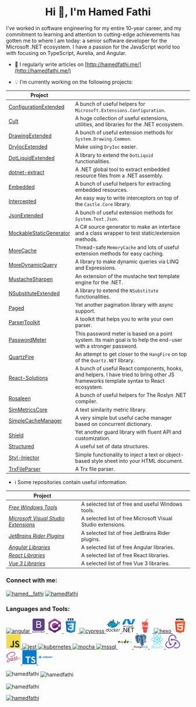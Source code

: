 <h1 align="center">Hi 👋, I'm Hamed Fathi</h1>

<p align="left">I've worked in software engineering for my entire 10-year career, and my commitment to learning and attention to cutting-edge achievements has gotten me to where I am today: a senior software developer for the Microsoft .NET ecosystem. I have a passion for the JavaScript world too with focusing on TypeScript, Aurelia, and Angular.</p>

* 📝 I regularly write articles on [http://hamedfathi.me/](http://hamedfathi.me/)

* 💡 I’m currently working on the following projects: 

|Project||
|---|---|
|[ConfigurationExtended](https://github.com/HamedFathi/ConfigurationExtended)|A bunch of useful helpers for `Microsoft.Extensions.Configuration`.|
|[Cult](https://github.com/dotnet-toolbelt/Cult)|A huge collection of useful extensions, utilities, and libraries for the .NET ecosystem.|
|[DrawingExtended](https://github.com/HamedFathi/DrawingExtended)|A bunch of useful extension methods for `System.Drawing.Common`.|
|[DryIocExtended](https://github.com/HamedFathi/DryIocExtended)|Make using `DryIoc` easier.|
|[DotLiquidExtended](https://github.com/HamedFathi/DotLiquidExtended)|A library to extend the `DotLiquid` functionalities.|
|[dotnet-extract](https://github.com/HamedFathi/dotnet-extract)|A .NET global tool to extract embedded resource files from a .NET assembly.|
|[Embedded](https://github.com/HamedFathi/Embedded)|A bunch of useful helpers for extracting embedded resources.|
|[Intercepted](https://github.com/HamedFathi/Intercepted)|An easy way to write interceptors on top of the `Castle.Core` library.|
|[JsonExtended](https://github.com/HamedFathi/JsonExtended)|A bunch of useful extension methods for `System.Text.Json`.|
|[MockableStaticGenerator](https://github.com/HamedFathi/MockableStaticGenerator)|A C# source generator to make an interface and a class wrapper to test static/extension methods.|
|[MoreCache](https://github.com/HamedFathi/MoreCache)|Thread-safe `MemoryCache` and lots of useful extension methods for easy caching.|
|[MoreDynamicQuery](https://github.com/HamedFathi/MoreDynamicQuery)|A library to make dynamic queries via LINQ and Expressions.|
|[MustacheSharpen](https://github.com/HamedFathi/MustacheSharpen)|An extension of the mustache text template engine for the .NET.|
|[NSubstituteExtended](https://github.com/HamedFathi/NSubstituteExtended)|A library to extend the `NSubstitute` functionalities.|
|[Paged](https://github.com/HamedFathi/Paged)|Yet another pagination library with async support.|
|[ParserToolkit](https://github.com/HamedFathi/ParserToolkit)|A toolkit that helps you to write your own parser.|
|[PasswordMeter](https://github.com/HamedFathi/PasswordMeter)|This password meter is based on a point system. Its main goal is to help the end-user with a stronger password.|
|[QuartzFire](https://github.com/HamedFathi/QuartzFire)|An attempt to get closer to the `HangFire` on top of the `Quartz.NET` library.|
|[React-Solutions](https://github.com/HamedFathi/React-Solutions)|A bunch of useful React components, hooks, and helpers. I have tried to bring other JS frameworks template syntax to React ecosystem.|
|[Rosaleen](https://github.com/HamedFathi/Rosaleen)|A bunch of useful helpers for The Roslyn .NET compiler.|
|[SimMetricsCore](https://github.com/HamedFathi/SimMetricsCore)|A text similarity metric library.|
|[SimpleCacheManager](https://github.com/HamedFathi/SimpleCacheManager)|A very simple but useful cache manager based on concurrent dictionary.|
|[Shield](https://github.com/HamedFathi/Shield)|Yet another guard library with fluent API and customization.|
|[Structured](https://github.com/HamedFathi/Structured)|A useful set of data structures.|
|[Styl-Injector](https://github.com/HamedFathi/Styl-Injector)|Simple functionality to inject a text or object-based style sheet into your HTML document.|
|[TrxFileParser](https://github.com/HamedFathi/TrxFileParser)|A Trx file parser.|

* ℹ️ Some repositories contain useful information:

|Project||
|---|---|
|[_Free Windows Tools_](https://github.com/HamedFathi/free-windows-tools)|A selected list of free and useful Windows tools.|
|[_Microsoft Visual Studio Extensions_](https://github.com/HamedFathi/VisualStudioExtensions)|A selected list of free Microsoft Visual Studio extensions.|
|[_JetBrains Rider Plugins_](https://github.com/HamedFathi/JetBrainsRiderPlugins)|A selected list of free JetBrains Rider plugins.|
|[_Angular Libraries_](https://github.com/HamedFathi/AngularFrameworkLibs)|A selected list of free Angular libraries.|
|[_React Libraries_](https://github.com/HamedFathi/ReactFrameworkLibs)|A selected list of free React libraries.|
|[_Vue 3 Libraries_](https://github.com/HamedFathi/VueFrameworkLibs)|A selected list of free Vue 3 libraries.|

<h3 align="left">Connect with me:</h3>
<p align="left">
<a href="https://twitter.com/hamed__fathi" target="blank"><img align="center" src="https://raw.githubusercontent.com/rahuldkjain/github-profile-readme-generator/master/src/images/icons/Social/twitter.svg" alt="hamed__fathi" height="30" width="40" /></a>
<a href="https://linkedin.com/in/hamedfathi" target="blank"><img align="center" src="https://raw.githubusercontent.com/rahuldkjain/github-profile-readme-generator/master/src/images/icons/Social/linked-in-alt.svg" alt="hamedfathi" height="30" width="40" /></a>
</p>

<h3 align="left">Languages and Tools:</h3>
<p align="left"> <a href="https://angular.io" target="_blank"> <img src="https://angular.io/assets/images/logos/angular/angular.svg" alt="angular" width="40" height="40"/> </a> <a href="https://getbootstrap.com" target="_blank"> <img src="https://raw.githubusercontent.com/devicons/devicon/master/icons/bootstrap/bootstrap-plain-wordmark.svg" alt="bootstrap" width="40" height="40"/> </a> <a href="https://www.w3schools.com/cs/" target="_blank"> <img src="https://raw.githubusercontent.com/devicons/devicon/master/icons/csharp/csharp-original.svg" alt="csharp" width="40" height="40"/> </a> <a href="https://www.w3schools.com/css/" target="_blank"> <img src="https://raw.githubusercontent.com/devicons/devicon/master/icons/css3/css3-original-wordmark.svg" alt="css3" width="40" height="40"/> </a> <a href="https://www.cypress.io" target="_blank"> <img src="https://raw.githubusercontent.com/simple-icons/simple-icons/6e46ec1fc23b60c8fd0d2f2ff46db82e16dbd75f/icons/cypress.svg" alt="cypress" width="40" height="40"/> </a> <a href="https://www.docker.com/" target="_blank"> <img src="https://raw.githubusercontent.com/devicons/devicon/master/icons/docker/docker-original-wordmark.svg" alt="docker" width="40" height="40"/> </a> <a href="https://dotnet.microsoft.com/" target="_blank"> <img src="https://raw.githubusercontent.com/devicons/devicon/master/icons/dot-net/dot-net-original-wordmark.svg" alt="dotnet" width="40" height="40"/> </a> <a href="https://gulpjs.com" target="_blank"> <img src="https://raw.githubusercontent.com/devicons/devicon/master/icons/gulp/gulp-plain.svg" alt="gulp" width="40" height="40"/> </a> <a href="hexo.io/" target="_blank"> <img src="https://www.vectorlogo.zone/logos/hexoio/hexoio-icon.svg" alt="hexo" width="40" height="40"/> </a> <a href="https://www.w3.org/html/" target="_blank"> <img src="https://raw.githubusercontent.com/devicons/devicon/master/icons/html5/html5-original-wordmark.svg" alt="html5" width="40" height="40"/> </a> <a href="https://developer.mozilla.org/en-US/docs/Web/JavaScript" target="_blank"> <img src="https://raw.githubusercontent.com/devicons/devicon/master/icons/javascript/javascript-original.svg" alt="javascript" width="40" height="40"/> </a> <a href="https://jestjs.io" target="_blank"> <img src="https://www.vectorlogo.zone/logos/jestjsio/jestjsio-icon.svg" alt="jest" width="40" height="40"/> </a> <a href="https://kubernetes.io" target="_blank"> <img src="https://www.vectorlogo.zone/logos/kubernetes/kubernetes-icon.svg" alt="kubernetes" width="40" height="40"/> </a> <a href="https://mochajs.org" target="_blank"> <img src="https://www.vectorlogo.zone/logos/mochajs/mochajs-icon.svg" alt="mocha" width="40" height="40"/> </a> <a href="https://www.microsoft.com/en-us/sql-server" target="_blank"> <img src="https://www.svgrepo.com/show/303229/microsoft-sql-server-logo.svg" alt="mssql" width="40" height="40"/> </a> <a href="https://nodejs.org" target="_blank"> <img src="https://raw.githubusercontent.com/devicons/devicon/master/icons/nodejs/nodejs-original-wordmark.svg" alt="nodejs" width="40" height="40"/> </a> <a href="https://www.postgresql.org" target="_blank"> <img src="https://raw.githubusercontent.com/devicons/devicon/master/icons/postgresql/postgresql-original-wordmark.svg" alt="postgresql" width="40" height="40"/> </a> <a href="https://reactjs.org/" target="_blank"> <img src="https://raw.githubusercontent.com/devicons/devicon/master/icons/react/react-original-wordmark.svg" alt="react" width="40" height="40"/> </a> <a href="https://redux.js.org" target="_blank"> <img src="https://raw.githubusercontent.com/devicons/devicon/master/icons/redux/redux-original.svg" alt="redux" width="40" height="40"/> </a> <a href="https://sass-lang.com" target="_blank"> <img src="https://raw.githubusercontent.com/devicons/devicon/master/icons/sass/sass-original.svg" alt="sass" width="40" height="40"/> </a> <a href="https://www.typescriptlang.org/" target="_blank"> <img src="https://raw.githubusercontent.com/devicons/devicon/master/icons/typescript/typescript-original.svg" alt="typescript" width="40" height="40"/> </a> <a href="https://webpack.js.org" target="_blank"> <img src="https://raw.githubusercontent.com/devicons/devicon/d00d0969292a6569d45b06d3f350f463a0107b0d/icons/webpack/webpack-original-wordmark.svg" alt="webpack" width="40" height="40"/> </a> </p>

<p><img align="left" src="https://github-readme-stats.vercel.app/api/top-langs?username=hamedfathi&show_icons=true&locale=en&layout=compact" alt="hamedfathi" /></p>

<p>&nbsp;<img align="center" src="https://github-readme-stats.vercel.app/api?username=hamedfathi&show_icons=true&locale=en" alt="hamedfathi" /></p>

<p><img align="center" src="https://github-readme-streak-stats.herokuapp.com/?user=hamedfathi&" alt="hamedfathi" /></p>

<p align="left"> <a href="https://github.com/ryo-ma/github-profile-trophy"><img src="https://github-profile-trophy.vercel.app/?username=hamedfathi" alt="hamedfathi" /></a> </p>
